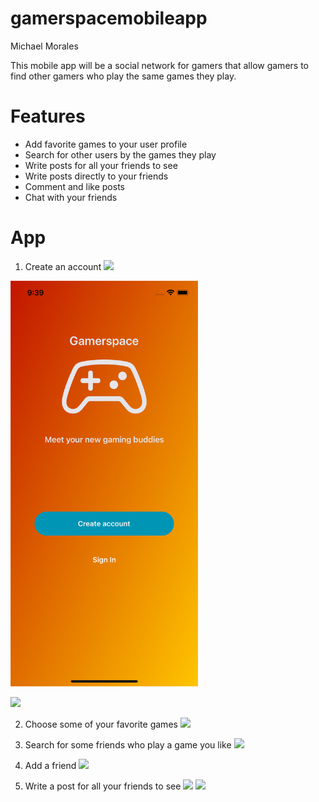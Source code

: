 # gamerspacemobileapp

Michael Morales

This mobile app will be a social network for gamers that allow gamers to find other gamers who play the same games they play.

# Features
* Add favorite games to your user profile
* Search for other users by the games they play
* Write posts for all your friends to see
* Write posts directly to your friends
* Comment and like posts
* Chat with your friends

# App
1. Create an account
![ ](/screenshots/startup_screen.png=300px)
<img src="/screenshots/startup_screen.png" alt="drawing" width="300"/>

![ ](/screenshots/create_account.png=300px)

2. Choose some of your favorite games
![ ](/screenshots/favorite_games.png=300px)

3. Search for some friends who play a game you like
![ ](/screenshots/search.png=300px)

4. Add a friend
![ ](/screenshots/add_friend.png=300px)

4. Write a post for all your friends to see
![ ](/screenshots/write_post.png=300px)
![ ](/screenshots/home.png=300px)



